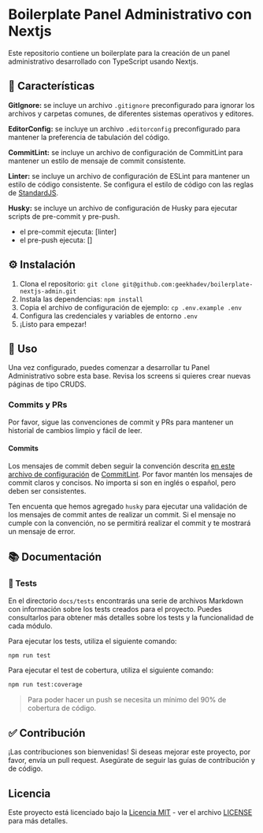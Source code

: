 # Boilerplate Panel Administrativo con Nextjs

Este repositorio contiene un boilerplate para la creación de un panel administrativo desarrollado con TypeScript usando Nextjs.

## 🚀 Características

**GitIgnore:** se incluye un archivo `.gitignore` preconfigurado para ignorar los archivos y carpetas comunes, de diferentes sistemas operativos y editores.

**EditorConfig:** se incluye un archivo `.editorconfig` preconfigurado para mantener la preferencia de tabulación del código.

**CommitLint:** se incluye un archivo de configuración de CommitLint para mantener un estilo de mensaje de commit consistente.

**Linter:** se incluye un archivo de configuración de ESLint para mantener un estilo de código consistente. Se configura el estilo de código con las reglas de [StandardJS](https://standardjs.com/).

**Husky:** se incluye un archivo de configuración de Husky para ejecutar scripts de pre-commit y pre-push.

- el pre-commit ejecuta: [linter]
- el pre-push ejecuta: []

## ⚙️ Instalación

1. Clona el repositorio: `git clone git@github.com:geekhadev/boilerplate-nextjs-admin.git`
2. Instala las dependencias: `npm install`
3. Copia el archivo de configuración de ejemplo: `cp .env.example .env`
4. Configura las credenciales y variables de entorno `.env`
5. ¡Listo para empezar!

## 📘 Uso

Una vez configurado, puedes comenzar a desarrollar tu Panel Administrativo sobre esta base. Revisa los screens si quieres crear nuevas páginas de tipo CRUDS.

### Commits y PRs

Por favor, sigue las convenciones de commit y PRs para mantener un historial de cambios limpio y fácil de leer.

#### Commits

Los mensajes de commit deben seguir la convención descrita [en este archivo de configuración](commitlint.config.js) de [CommitLint](https://commitlint.js.org/guides/getting-started.html). Por favor mantén los mensajes de commit claros y concisos. No importa si son en inglés o español, pero deben ser consistentes.

Ten encuenta que hemos agregado `husky` para ejecutar una validación de los mensajes de commit antes de realizar un commit. Si el mensaje no cumple con la convención, no se permitirá realizar el commit y te mostrará un mensaje de error.

## 📚 Documentación

### 🧪 Tests

En el directorio `docs/tests` encontrarás una serie de archivos Markdown con información sobre los tests creados para el proyecto. Puedes consultarlos para obtener más detalles sobre los tests y la funcionalidad de cada módulo.

Para ejecutar los tests, utiliza el siguiente comando:

```bash
npm run test
```

Para ejecutar el test de cobertura, utiliza el siguiente comando:

```bash
npm run test:coverage 
```

> Para poder hacer un push se necesita un mínimo del 90% de cobertura de código.

## ✅ Contribución

¡Las contribuciones son bienvenidas! Si deseas mejorar este proyecto, por favor, envía un pull request. Asegúrate de seguir las guías de contribución y de código.

## Licencia

Este proyecto está licenciado bajo la [Licencia MIT](https://opensource.org/licenses/MIT) - ver el archivo [LICENSE](LICENSE) para más detalles.
